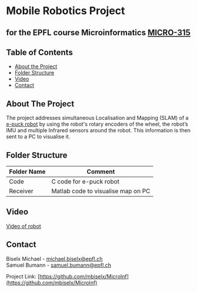 # Mobile Robotics Project
## for the EPFL course Microinformatics [MICRO-315](https://isa.epfl.ch/imoniteur_ISAP/!itffichecours.htm?ww_i_matiere=4148741&ww_x_anneeAcad=2019-2020&ww_i_section=945244)
 
 
<!-- TABLE OF CONTENTS -->
## Table of Contents
 
* [About the Project](#about-the-project)
* [Folder Structure](#folder-structure)
* [Video](#video)
* [Contact](#contact)
 
<!-- ABOUT THE PROJECT -->
## About The Project
The project addresses simultaneous Localisation and Mapping (SLAM) of a [e-puck robot](http://www.e-puck.org/) by using the robot's rotary encoders of the wheel, the robot’s IMU and multiple Infrared sensors around the robot. This information is then sent to a PC to visualise it.
 
 
<!-- FOLDER Structure -->
## Folder Structure
| Folder Name             | Comment                                                                                            |
| ----------------------- | -------------------------------------------------------------------------------------------------- |
| Code                    | C code for e-puck robot                                                                            |
| Receiver                | Matlab code to visualise map on PC                                                                 |
 
<!-- VIDEO -->
## Video
[Video of robot](https://photos.app.goo.gl/MkjNiZFwDMXsTqXU7)

 
 
<!-- CONTACT -->
## Contact
Biselx Michael - michael.biselx@epfl.ch <br />
Samuel Bumann - samuel.bumann@epfl.ch
 
 
 
 
Project Link: [https://github.com/mbiselx/MicroInf](https://github.com/mbiselx/MicroInf)
 
 
 
